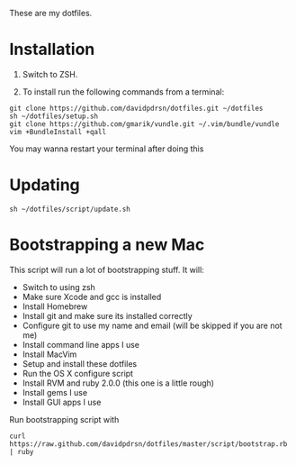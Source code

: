 These are my dotfiles.

# Installation
1. Switch to ZSH.

2. To install run the following commands from a terminal:

```shell
git clone https://github.com/davidpdrsn/dotfiles.git ~/dotfiles
sh ~/dotfiles/setup.sh
git clone https://github.com/gmarik/vundle.git ~/.vim/bundle/vundle
vim +BundleInstall +qall
```

You may wanna restart your terminal after doing this

# Updating

```shell
sh ~/dotfiles/script/update.sh
```

# Bootstrapping a new Mac

This script will run a lot of bootstrapping stuff. It will:

- Switch to using zsh
- Make sure Xcode and gcc is installed
- Install Homebrew
- Install git and make sure its installed correctly
- Configure git to use my name and email (will be skipped if you are not me)
- Install command line apps I use
- Install MacVim
- Setup and install these dotfiles
- Run the OS X configure script
- Install RVM and ruby 2.0.0 (this one is a little rough)
- Install gems I use
- Install GUI apps I use

Run bootstrapping script with

```shell
curl https://raw.github.com/davidpdrsn/dotfiles/master/script/bootstrap.rb | ruby
```
